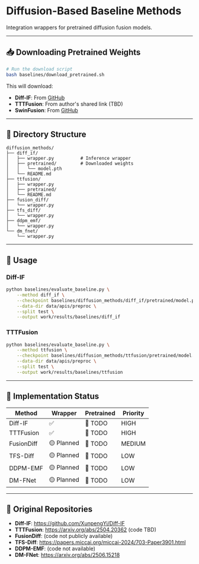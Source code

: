 # Diffusion-Based Baseline Methods

Integration wrappers for pretrained diffusion fusion models.

---

## 📥 Downloading Pretrained Weights

```bash
# Run the download script
bash baselines/download_pretrained.sh
```

This will download:
- **Diff-IF**: From [GitHub](https://github.com/XunpengYi/Diff-IF)
- **TTTFusion**: From author's shared link (TBD)
- **SwinFusion**: From [GitHub](https://github.com/Linfeng-Tang/SwinFusion)

---

## 🔧 Directory Structure

```
diffusion_methods/
├── diff_if/
│   ├── wrapper.py          # Inference wrapper
│   ├── pretrained/         # Downloaded weights
│   │   └── model.pth
│   └── README.md
├── ttfusion/
│   ├── wrapper.py
│   ├── pretrained/
│   └── README.md
├── fusion_diff/
│   └── wrapper.py
├── tfs_diff/
│   └── wrapper.py
├── ddpm_emf/
│   └── wrapper.py
└── dm_fnet/
    └── wrapper.py
```

---

## 🚀 Usage

### Diff-IF

```bash
python baselines/evaluate_baseline.py \
    --method diff_if \
    --checkpoint baselines/diffusion_methods/diff_if/pretrained/model.pth \
    --data-dir data/apis/preproc \
    --split test \
    --output work/results/baselines/diff_if
```

### TTTFusion

```bash
python baselines/evaluate_baseline.py \
    --method ttfusion \
    --checkpoint baselines/diffusion_methods/ttfusion/pretrained/model.pth \
    --data-dir data/apis/preproc \
    --split test \
    --output work/results/baselines/ttfusion
```

---

## 📝 Implementation Status

| Method | Wrapper | Pretrained | Priority |
|--------|---------|------------|----------|
| Diff-IF | ✅ | 🔴 TODO | HIGH |
| TTTFusion | ✅ | 🔴 TODO | HIGH |
| FusionDiff | 🟡 Planned | 🔴 TODO | MEDIUM |
| TFS-Diff | 🟡 Planned | 🔴 TODO | LOW |
| DDPM-EMF | 🟡 Planned | 🔴 TODO | LOW |
| DM-FNet | 🟡 Planned | 🔴 TODO | LOW |

---

## 🔗 Original Repositories

- **Diff-IF**: https://github.com/XunpengYi/Diff-IF
- **TTTFusion**: https://arxiv.org/abs/2504.20362 (code TBD)
- **FusionDiff**: (code not publicly available)
- **TFS-Diff**: https://papers.miccai.org/miccai-2024/703-Paper3901.html
- **DDPM-EMF**: (code not available)
- **DM-FNet**: https://arxiv.org/abs/2506.15218